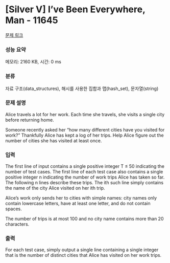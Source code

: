 # [Silver V] I’ve Been Everywhere, Man - 11645 

[문제 링크](https://www.acmicpc.net/problem/11645) 

### 성능 요약

메모리: 2160 KB, 시간: 0 ms

### 분류

자료 구조(data_structures), 해시를 사용한 집합과 맵(hash_set), 문자열(string)

### 문제 설명

<p>Alice travels a lot for her work. Each time she travels, she visits a single city before returning home.</p>

<p>Someone recently asked her “how many different cities have you visited for work?” Thankfully Alice has kept a log of her trips. Help Alice figure out the number of cities she has visited at least once.</p>

### 입력 

 <p>The first line of input contains a single positive integer T ≤ 50 indicating the number of test cases. The first line of each test case also contains a single positive integer n indicating the number of work trips Alice has taken so far. The following n lines describe these trips. The ith such line simply contains the name of the city Alice visited on her ith trip.</p>

<p>Alice’s work only sends her to cities with simple names: city names only contain lowercase letters, have at least one letter, and do not contain spaces.</p>

<p>The number of trips is at most 100 and no city name contains more than 20 characters.</p>

### 출력 

 <p>For each test case, simply output a single line containing a single integer that is the number of distinct cities that Alice has visited on her work trips.</p>

